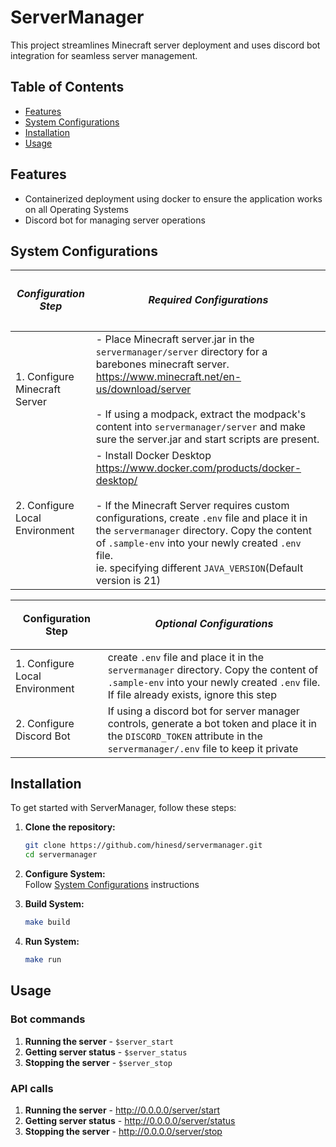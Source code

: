 # ServerManager

This project streamlines Minecraft server deployment and uses discord bot integration for seamless server management.

## Table of Contents
- [Features](#features)
- [System Configurations](#System-Configurations)
- [Installation](#installation)
- [Usage](#usage)

## Features
- Containerized deployment using docker to ensure the application works on all Operating Systems
- Discord bot for managing server operations

## System Configurations
| <h5>**Configuration Step**     | <h5>**Required Configurations**                                                                                                                                                                                                                                                                                                                         |
|--------------------------------|---------------------------------------------------------------------------------------------------------------------------------------------------------------------------------------------------------------------------------------------------------------------------------------------------------------------------------------------------------|
| 1. Configure Minecraft Server  | - Place Minecraft server.jar in the `servermanager/server` directory for a barebones minecraft server. https://www.minecraft.net/en-us/download/server<br/><br>- If using a modpack, extract the modpack's content into `servermanager/server` and make sure the server.jar and start scripts are present.                                              |
| 2. Configure Local Environment | - Install Docker Desktop https://www.docker.com/products/docker-desktop/<br/><br/>- If the Minecraft Server requires custom configurations, create `.env` file and place it in the `servermanager` directory. Copy the content of `.sample-env` into your newly created `.env` file.<br/>ie. specifying different `JAVA_VERSION`(Default version is 21) |

| <h>**Configuration Step**      | <h5>**Optional Configurations**                                                                                                                                                       |
|--------------------------------|---------------------------------------------------------------------------------------------------------------------------------------------------------------------------------------|
| 1. Configure Local Environment | create `.env` file and place it in the `servermanager` directory. Copy the content of `.sample-env` into your newly created `.env` file.<br/>If file already exists, ignore this step |
| 2. Configure Discord Bot       | If using a discord bot for server manager controls, generate a bot token and place it in the `DISCORD_TOKEN` attribute in the `servermanager/.env` file to keep it private            |



## Installation
To get started with ServerManager, follow these steps:

1. **Clone the repository:**
    ```sh
    git clone https://github.com/hinesd/servermanager.git
    cd servermanager
    ```
2. **Configure System:**<br/> Follow [System Configurations](#System-Configurations) instructions

3. **Build System:**
    ```sh
    make build
    ```
4. **Run System:**
    ```sh
    make run
    ```

## Usage
### Bot commands
1. **Running the server** - `$server_start`
2. **Getting server status** - `$server_status`
3. **Stopping the server** - `$server_stop`

### API calls
1. **Running the server** - http://0.0.0.0/server/start
2. **Getting server status** - http://0.0.0.0/server/status
3. **Stopping the server** - http://0.0.0.0/server/stop
